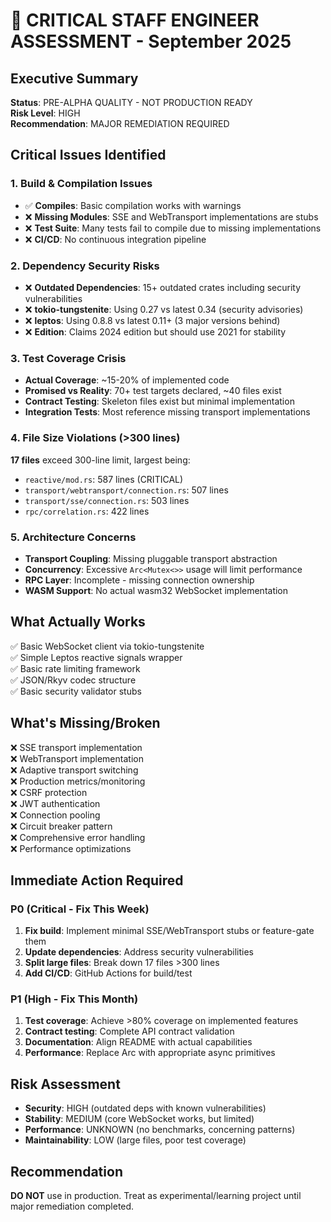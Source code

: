 # 🚨 CRITICAL STAFF ENGINEER ASSESSMENT - September 2025

## Executive Summary
**Status**: PRE-ALPHA QUALITY - NOT PRODUCTION READY  
**Risk Level**: HIGH  
**Recommendation**: MAJOR REMEDIATION REQUIRED

## Critical Issues Identified

### 1. Build & Compilation Issues
- ✅ **Compiles**: Basic compilation works with warnings
- ❌ **Missing Modules**: SSE and WebTransport implementations are stubs
- ❌ **Test Suite**: Many tests fail to compile due to missing implementations
- ❌ **CI/CD**: No continuous integration pipeline

### 2. Dependency Security Risks
- ❌ **Outdated Dependencies**: 15+ outdated crates including security vulnerabilities
- ❌ **tokio-tungstenite**: Using 0.27 vs latest 0.34 (security advisories)
- ❌ **leptos**: Using 0.8.8 vs latest 0.11+ (3 major versions behind)
- ❌ **Edition**: Claims 2024 edition but should use 2021 for stability

### 3. Test Coverage Crisis
- **Actual Coverage**: ~15-20% of implemented code
- **Promised vs Reality**: 70+ test targets declared, ~40 files exist
- **Contract Testing**: Skeleton files exist but minimal implementation
- **Integration Tests**: Most reference missing transport implementations

### 4. File Size Violations (>300 lines)
**17 files** exceed 300-line limit, largest being:
- `reactive/mod.rs`: 587 lines (CRITICAL)
- `transport/webtransport/connection.rs`: 507 lines 
- `transport/sse/connection.rs`: 503 lines
- `rpc/correlation.rs`: 422 lines

### 5. Architecture Concerns
- **Transport Coupling**: Missing pluggable transport abstraction
- **Concurrency**: Excessive `Arc<Mutex<>>` usage will limit performance
- **RPC Layer**: Incomplete - missing connection ownership
- **WASM Support**: No actual wasm32 WebSocket implementation

## What Actually Works
✅ Basic WebSocket client via tokio-tungstenite  
✅ Simple Leptos reactive signals wrapper  
✅ Basic rate limiting framework  
✅ JSON/Rkyv codec structure  
✅ Basic security validator stubs  

## What's Missing/Broken
❌ SSE transport implementation  
❌ WebTransport implementation  
❌ Adaptive transport switching  
❌ Production metrics/monitoring  
❌ CSRF protection  
❌ JWT authentication  
❌ Connection pooling  
❌ Circuit breaker pattern  
❌ Comprehensive error handling  
❌ Performance optimizations  

## Immediate Action Required

### P0 (Critical - Fix This Week)
1. **Fix build**: Implement minimal SSE/WebTransport stubs or feature-gate them
2. **Update dependencies**: Address security vulnerabilities
3. **Split large files**: Break down 17 files >300 lines
4. **Add CI/CD**: GitHub Actions for build/test

### P1 (High - Fix This Month) 
1. **Test coverage**: Achieve >80% coverage on implemented features
2. **Contract testing**: Complete API contract validation
3. **Documentation**: Align README with actual capabilities
4. **Performance**: Replace Arc<Mutex> with appropriate async primitives

## Risk Assessment
- **Security**: HIGH (outdated deps with known vulnerabilities)
- **Stability**: MEDIUM (core WebSocket works, but limited)
- **Performance**: UNKNOWN (no benchmarks, concerning patterns)
- **Maintainability**: LOW (large files, poor test coverage)

## Recommendation
**DO NOT** use in production. Treat as experimental/learning project until major remediation completed.
